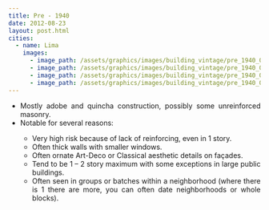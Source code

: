 ```yaml
---
title: Pre - 1940
date: 2012-08-23
layout: post.html
cities:
  - name: Lima
    images:
      - image_path: /assets/graphics/images/building_vintage/pre_1940_01.png
      - image_path: /assets/graphics/images/building_vintage/pre_1940_02.png
      - image_path: /assets/graphics/images/building_vintage/pre_1940_03.png
      - image_path: /assets/graphics/images/building_vintage/pre_1940_04.png
---
```


<p>
    <ul align="justify">
      <li>Mostly adobe and quincha construction, possibly some unreinforced masonry.</li>
      <li>Notable for several reasons:</li>
      <ul>
          <li type="circle">Very high risk because of lack of reinforcing, even in 1 story.</li>
          <li type="circle">Often thick walls with smaller windows.</li>
          <li type="circle">Often ornate Art-Deco or Classical aesthetic details on façades.</li>
          <li type="circle">Tend to be 1 – 2 story maximum with some exceptions in large public buildings.</li>
          <li type="circle">Often seen in groups or batches within a neighborhood (where there is 1 there are more, you can often date neighborhoods or whole blocks).</li>
        </ul> 
    </ul>
</p>                 
